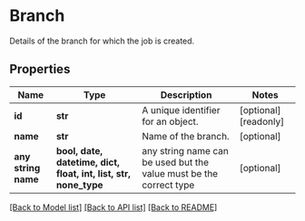 # Branch

Details of the branch for which the job is created.

## Properties
Name | Type | Description | Notes
------------ | ------------- | ------------- | -------------
**id** | **str** | A unique identifier for an object. | [optional] [readonly] 
**name** | **str** | Name of the branch. | [optional] 
**any string name** | **bool, date, datetime, dict, float, int, list, str, none_type** | any string name can be used but the value must be the correct type | [optional]

[[Back to Model list]](../../README.md#documentation-for-models) [[Back to API list]](../../README.md#documentation-for-api-endpoints) [[Back to README]](../../README.md)


